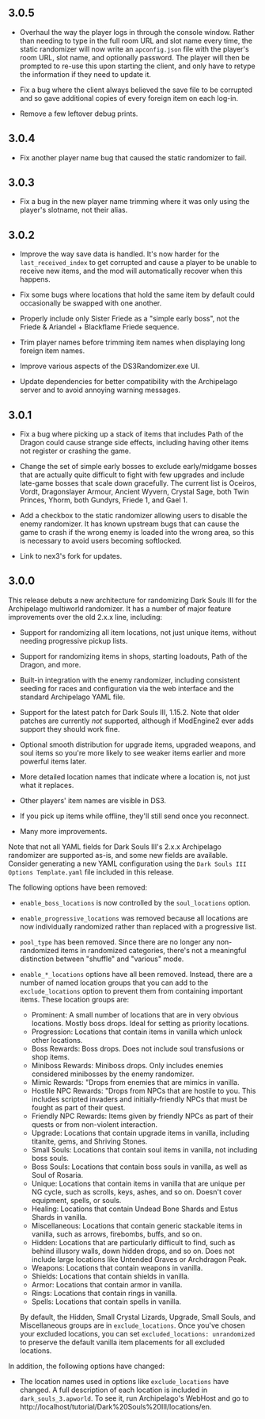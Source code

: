 ## 3.0.5

* Overhaul the way the player logs in through the console window. Rather than needing to type in the full room URL and slot name every time, the static randomizer will now write an `apconfig.json` file with the player's room URL, slot name, and optionally password. The player will then be prompted to re-use this upon starting the client, and only have to retype the information if they need to update it.

* Fix a bug where the client always believed the save file to be corrupted and so gave additional copies of every foreign item on each log-in.

* Remove a few leftover debug prints.

## 3.0.4

* Fix another player name bug that caused the static randomizer to fail.

## 3.0.3

* Fix a bug in the new player name trimming where it was only using the player's slotname, not their alias.

## 3.0.2

* Improve the way save data is handled. It's now harder for the `last_received_index` to get corrupted and cause a player to be unable to receive new items, and the mod will automatically recover when this happens.

* Fix some bugs where locations that hold the same item by default could occasionally be swapped with one another.

* Properly include only Sister Friede as a "simple early boss", not the Friede & Ariandel + Blackflame Friede sequence.

* Trim player names before trimming item names when displaying long foreign item names.

* Improve various aspects of the DS3Randomizer.exe UI.

* Update dependencies for better compatibility with the Archipelago server and to avoid annoying warning messages.

## 3.0.1

* Fix a bug where picking up a stack of items that includes Path of the Dragon could cause strange side effects, including having other items not register or crashing the game.

* Change the set of simple early bosses to exclude early/midgame bosses that are actually quite difficult to fight with few upgrades and include late-game bosses that scale down gracefully. The current list is Oceiros, Vordt, Dragonslayer Armour, Ancient Wyvern, Crystal Sage, both Twin Princes, Yhorm, both Gundyrs, Friede 1, and Gael 1.

* Add a checkbox to the static randomizer allowing users to disable the enemy randomizer. It has known upstream bugs that can cause the game to crash if the wrong enemy is loaded into the wrong area, so this is necessary to avoid users becoming softlocked.

* Link to nex3's fork for updates.

## 3.0.0

This release debuts a new architecture for randomizing Dark Souls III for the Archipelago multiworld randomizer. It has a number of major feature improvements over the old 2.x.x line, including:

* Support for randomizing all item locations, not just unique items, without needing progressive pickup lists.

* Support for randomizing items in shops, starting loadouts, Path of the Dragon, and more.

* Built-in integration with the enemy randomizer, including consistent seeding for races and configuration via the web interface and the standard Archipelago YAML file.

* Support for the latest patch for Dark Souls III, 1.15.2. Note that older patches are currently *not* supported, although if ModEngine2 ever adds support they should work fine.

* Optional smooth distribution for upgrade items, upgraded weapons, and soul items so you're more likely to see weaker items earlier and more powerful items later.

* More detailed location names that indicate where a location is, not just what it replaces.

* Other players' item names are visible in DS3.

* If you pick up items while offline, they'll still send once you reconnect.
 
* Many more improvements.

Note that not all YAML fields for Dark Souls III's 2.x.x Archipelago randomizer are supported as-is, and some new fields are available. Consider generating a new YAML configuration using the `Dark Souls III Options Template.yaml` file included in this release.

The following options have been removed:

* `enable_boss_locations` is now controlled by the `soul_locations` option.

* `enable_progressive_locations` was removed because all locations are now individually randomized rather than replaced with a progressive list.

* `pool_type` has been removed. Since there are no longer any non-randomized items in randomized categories, there's not a meaningful distinction between "shuffle" and "various" mode.

* `enable_*_locations` options have all been removed. Instead, there are a number of named location groups that you can add to the `exclude_locations` option to prevent them from containing important items. These location groups are:

  * Prominent: A small number of locations that are in very obvious locations. Mostly boss drops. Ideal for setting as priority locations.
  * Progression: Locations that contain items in vanilla which unlock other locations.
  * Boss Rewards: Boss drops. Does not include soul transfusions or shop items.
  * Miniboss Rewards: Miniboss drops. Only includes enemies considered minibosses by the enemy randomizer.
  * Mimic Rewards: "Drops from enemies that are mimics in vanilla.
  * Hostile NPC Rewards: "Drops from NPCs that are hostile to you. This includes scripted invaders and initially-friendly NPCs that must be fought as part of their quest.
  * Friendly NPC Rewards: Items given by friendly NPCs as part of their quests or from non-violent interaction.
  * Upgrade: Locations that contain upgrade items in vanilla, including titanite, gems, and Shriving Stones.
  * Small Souls: Locations that contain soul items in vanilla, not including boss souls.
  * Boss Souls: Locations that contain boss souls in vanilla, as well as Soul of Rosaria.
  * Unique: Locations that contain items in vanilla that are unique per NG cycle, such as scrolls, keys, ashes, and so on. Doesn't cover equipment, spells, or souls.
  * Healing: Locations that contain Undead Bone Shards and Estus Shards in vanilla.
  * Miscellaneous: Locations that contain generic stackable items in vanilla, such as arrows, firebombs, buffs, and so on.
  * Hidden: Locations that are particularly difficult to find, such as behind illusory walls, down hidden drops, and so on. Does not include large locations like Untended Graves or Archdragon Peak.
  * Weapons: Locations that contain weapons in vanilla.
  * Shields: Locations that contain shields in vanilla.
  * Armor: Locations that contain armor in vanilla.
  * Rings: Locations that contain rings in vanilla.
  * Spells: Locations that contain spells in vanilla.

  By default, the Hidden, Small Crystal Lizards, Upgrade, Small Souls, and Miscellaneous groups are in `exclude_locations`. Once you've chosen your excluded locations, you can set `excluded_locations: unrandomized` to preserve the default vanilla item placements for all excluded locations.

In addition, the following options have changed:

* The location names used in options like `exclude_locations` have changed. A full description of each location is included in `dark_souls_3.apworld`. To see it, run Archipelago's WebHost and go to http://localhost/tutorial/Dark%20Souls%20III/locations/en.